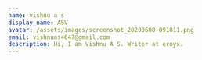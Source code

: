 ```yaml
---
name: vishnu a s
display_name: ASV
avatar: /assets/images/screenshot_20200608-091811.png
email: vishnuas4647@gmail.com
description: Hi, I am Vishnu A S. Writer at eroyx.
---
```

